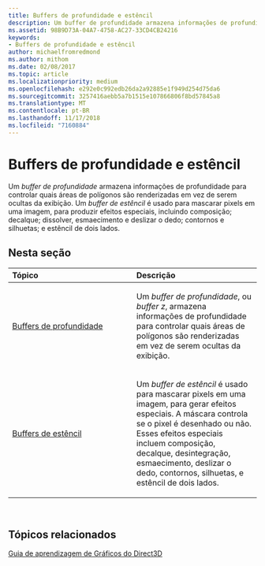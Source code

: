 ```yaml
---
title: Buffers de profundidade e estêncil
description: Um buffer de profundidade armazena informações de profundidade para controlar quais áreas de polígonos são renderizadas em vez de serem ocultas da exibição.
ms.assetid: 98B9D73A-04A7-4758-AC27-33CD4CB24216
keywords:
- Buffers de profundidade e estêncil
author: michaelfromredmond
ms.author: mithom
ms.date: 02/08/2017
ms.topic: article
ms.localizationpriority: medium
ms.openlocfilehash: e292e0c992edb26da2a92885e1f949d254d75da6
ms.sourcegitcommit: 3257416aebb5a7b1515e107866806f8bd57845a8
ms.translationtype: MT
ms.contentlocale: pt-BR
ms.lasthandoff: 11/17/2018
ms.locfileid: "7160884"
---
```

# <a name="depth-and-stencil-buffers"></a>Buffers de profundidade e estêncil


Um *buffer de profundidade* armazena informações de profundidade para controlar quais áreas de polígonos são renderizadas em vez de serem ocultas da exibição. Um *buffer de estêncil* é usado para mascarar pixels em uma imagem, para produzir efeitos especiais, incluindo composição; decalque; dissolver, esmaecimento e deslizar o dedo; contornos e silhuetas; e estêncil de dois lados.

## <a name="span-idin-this-sectionspanin-this-section"></a><span id="in-this-section"></span>Nesta seção


<table>
<colgroup>
<col width="50%" />
<col width="50%" />
</colgroup>
<thead>
<tr class="header">
<th align="left">Tópico</th>
<th align="left">Descrição</th>
</tr>
</thead>
<tbody>
<tr class="odd">
<td align="left"><p><a href="depth-buffers.md">Buffers de profundidade</a></p></td>
<td align="left"><p>Um <em>buffer de profundidade</em>, ou <em>buffer z</em>, armazena informações de profundidade para controlar quais áreas de polígonos são renderizadas em vez de serem ocultas da exibição.</p></td>
</tr>
<tr class="even">
<td align="left"><p><a href="stencil-buffers.md">Buffers de estêncil</a></p></td>
<td align="left"><p>Um <em>buffer de estêncil</em> é usado para mascarar pixels em uma imagem, para gerar efeitos especiais. A máscara controla se o pixel é desenhado ou não. Esses efeitos especiais incluem composição, decalque, desintegração, esmaecimento, deslizar o dedo, contornos, silhuetas, e estêncil de dois lados.</p></td>
</tr>
</tbody>
</table>

 

## <a name="span-idrelated-topicsspanrelated-topics"></a><span id="related-topics"></span>Tópicos relacionados


[Guia de aprendizagem de Gráficos do Direct3D](index.md)

 

 




